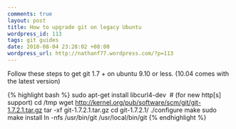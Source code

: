 ```yaml
---
comments: true
layout: post
title: How to upgrade git on legacy Ubuntu
wordpress_id: 113
tags: git guides
date: 2010-08-04 23:28:02 +08:00
wordpress_url: http://nathanf77.wordpress.com/?p=113
---
```

Follow these steps to get git 1.7 + on ubuntu 9.10 or less. (10.04 comes with the latest version)

{% highlight bash %}
sudo apt-get install libcurl4-dev  # (for new http[s] support)
cd /tmp
wget http://kernel.org/pub/software/scm/git/git-1.7.2.1.tar.gz
tar -xf git-1.7.2.1.tar.gz
cd git-1.7.2.1/
./configure
make
sudo make install
ln -nfs /usr/bin/git /usr/local/bin/git
{% endhighlight %}

